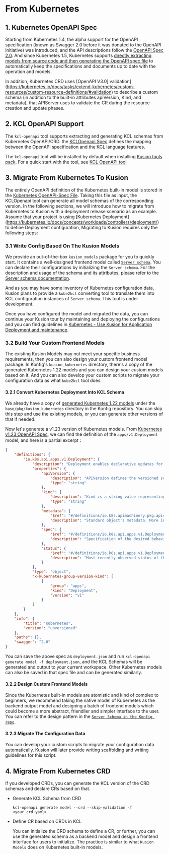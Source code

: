 # From Kubernetes

## 1. Kubernetes OpenAPI Spec

Starting from Kubernetes 1.4, the alpha support for the OpenAPI specification (known as Swagger 2.0 before it was donated to the OpenAPI Initiative) was introduced, and the API descriptions follow the [OpenAPI Spec 2.0](https://github.com/OAI/OpenAPI-Specification/blob/main/versions/2.0.md). And since Kubernetes 1.5, Kubernetes supports [directly extracting models from source code and then generating the OpenAPI spec file](https://github.com/kubernetes/kube-openapi) to automatically keep the specifications and documents up to date with the operation and models.

In addition, Kubernetes CRD uses [OpenAPI V3.0] validation](https://kubernetes.io/docs/tasks/extend-kubernetes/custom-resources/custom-resource-definitions/#validation) to describe a custom schema (in addition to the built-in attributes apiVersion, Kind, and metadata), that APIServer uses to validate the CR during the resource creation and update phases.

## 2. KCL OpenAPI Support

The `kcl-openapi` tool supports extracting and generating KCL schemas from Kubernetes OpenAPI/CRD. the [KCLOpenapi Spec](/docs/reference/cli/openapi/spec) defines the mapping between the OpenAPI specification and the KCL language features.

The `kcl-openapi` tool will be installed by default when installing [Kusion tools pack](/docs/user_docs/getting-started/install). For a quick start with the tool, see [KCL OpenAPI tool](/docs/reference/cli/openapi)

## 3. Migrate From Kubernetes To Kusion

The entirely OpenAPI definition of the Kubernetes built-in model is stored in the [Kubernetes OpenAPI-Spec File](https://github.com/kubernetes/kubernetes/blob/master/api/openapi-spec/swagger.json). Taking this file as input, the KCLOpenapi tool can generate all model schemas of the corresponding version. In the following sections, we will introduce how to migrate from Kubernetes to Kusion with a deployment release scenario as an example. Assume that your project is using [Kubernetes Deployment] (https://kubernetes.io/docs/concepts/workloads/controllers/deployment/) to define Deployment configuration, Migrating to Kusion requires only the following steps:

### 3.1 Write Config Based On The Kusion Models

We provide an out-of-the-box `kusion_models` package for you to quickly start. It contains a well-designed frontend model called [`Server schema`](https://github.com/KusionStack/konfig/blob/main/base/pkg/kusion_models/kube/frontend/server.k). You can declare their configurations by initializing the `Server schema`. For the description and usage of the schema and its attributes, please refer to the [Server schema documentation](https://kusionstack.io/docs/reference/model/kusion_models/kube/frontend/doc_server).

And as you may have some inventory of Kubernetes configuration data, Kusion plans to provide a `kube2kcl` converting tool to translate them into KCL configuration instances of `Server schema`. This tool is under development.

Once you have configured the model and migrated the data, you can continue your Kusion tour by maintaining and deploying the configurations and you can find guidelines in [Kubernetes - Use Kusion for Application Deployment and maintenance](/docs/user_docs/guides/working-with-k8s/).

### 3.2 Build Your Custom Frontend Models

The existing Kusion Models may not meet your specific business requirements, then you can also design your custom frontend model package. In Konfig's `kusion_kubernetes` directory, there's a copy of the generated Kubernetes 1.22 models and you can design your custom models based on it. And you can also develop your custom scripts to migrate your configuration data as what `kube2kcl` tool does. 

#### 3.2.1 Convert Kubernetes Deployment Into KCL Schema

We already have a copy of [generated Kubernetes 1.22 models](https://github.com/KusionStack/konfig/blob/main/base/pkg/kusion_kubernetes/api/apps/v1/deployment.k) under the `base/pkg/kusion_kubernetes` directory in the Konfig repository. You can skip this step and use the existing models, or you can generate other versions of that if needed.

Now let's generate a v1.23 version of Kubernetes models. From [Kubernetes v1.23 OpenAPI Spec](https://github.com/kubernetes/kubernetes/blob/release-1.23/api/openapi-spec/swagger.json), we can find the definition of the `apps/v1.Deployment` model, and here is a partial excerpt：

```json
{
    "definitions": {
        "io.k8s.api.apps.v1.Deployment": {
            "description": "Deployment enables declarative updates for Pods and ReplicaSets.",
            "properties": {
                "apiVersion": {
                    "description": "APIVersion defines the versioned schema of this representation of an object. Servers should convert recognized schemas to the latest internal value, and may reject unrecognized values. More info: https://git.k8s.io/community/contributors/devel/sig-architecture/api-conventions.md#resources",
                    "type": "string"
                },
                "kind": {
                    "description": "Kind is a string value representing the REST resource this object represents. Servers may infer this from the endpoint the client submits requests to. Cannot be updated. In CamelCase. More info: https://git.k8s.io/community/contributors/devel/sig-architecture/api-conventions.md#types-kinds",
                    "type": "string"
                },
                "metadata": {
                    "$ref": "#/definitions/io.k8s.apimachinery.pkg.apis.meta.v1.ObjectMeta",
                    "description": "Standard object's metadata. More info: https://git.k8s.io/community/contributors/devel/sig-architecture/api-conventions.md#metadata"
                },
                "spec": {
                    "$ref": "#/definitions/io.k8s.api.apps.v1.DeploymentSpec",
                    "description": "Specification of the desired behavior of the Deployment."
                },
                "status": {
                    "$ref": "#/definitions/io.k8s.api.apps.v1.DeploymentStatus",
                    "description": "Most recently observed status of the Deployment."
                }
            },
            "type": "object",
            "x-kubernetes-group-version-kind": [
                {
                    "group": "apps",
                    "kind": "Deployment",
                    "version": "v1"
                }
            ]
        }
    },
    "info": {
        "title": "Kubernetes",
        "version": "unversioned"
    },
    "paths": {},
    "swagger": "2.0"
}
```

You can save the above spec as `deployment.json` and run `kcl-openapi generate model -f deployment.json`, and the KCL Schemas will be generated and output to your current workspace. Other Kubernetes models can also be saved in that spec file and can be generated similarly.

#### 3.2.2 Design Custom Frontend Models

Since the Kubernetes built-in models are atomistic and kind of complex to beginners, we recommend taking the native model of Kubernetes as the backend output model and designing a batch of frontend models which could become a more abstract, friendlier and simpler interface to the user. You can refer to the design pattern in the [`Server Schema in the Konfig repo`](https://github.com/KusionStack/konfig/blob/main/base/pkg/kusion_models/kube/frontend/server.k).

#### 3.2.3 Migrate The Configuration Data


You can develop your custom scripts to migrate your configuration data automatically. Kusion will later provide writing scaffolding and writing guidelines for this script.

## 4. Migrate From Kubernetes CRD

If you developed CRDs, you can generate the KCL version of the CRD schemas and declare CRs based on that.

* Generate KCL Schema from CRD

    ```
    kcl-openapi generate model --crd --skip-validation -f <your_crd.yaml>
    ```

* Define CR based on CRDs in KCL

    You can initialize the CRD schema to define a CR, or further, you can use the generated schema as a backend model and design a frontend interface for users to initialize. The practice is similar to what `Kusion Models` does on Kubernetes built-in models.

